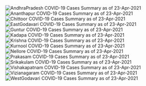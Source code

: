 
<img src="https://deepuhub.github.io/COVID-19/GraphsGenerated/23-Apr-2021/AndhraPradesh_23-Apr-2021.jpg" alt="AndhraPradesh COVID-19 Cases Summary as of 23-Apr-2021">
 <br>										  
<img src="https://deepuhub.github.io/COVID-19/GraphsGenerated/23-Apr-2021/Ananthapur_23-Apr-2021.jpg" alt="Ananthapur COVID-19 Cases Summary as of 23-Apr-2021">
 <br>										  
<img src="https://deepuhub.github.io/COVID-19/GraphsGenerated/23-Apr-2021/Chittoor_23-Apr-2021.jpg" alt="Chittoor COVID-19 Cases Summary as of 23-Apr-2021">
 <br>										  
<img src="https://deepuhub.github.io/COVID-19/GraphsGenerated/23-Apr-2021/EastGodavari_23-Apr-2021.jpg" alt="EastGodavari COVID-19 Cases Summary as of 23-Apr-2021">
 <br>										  
<img src="https://deepuhub.github.io/COVID-19/GraphsGenerated/23-Apr-2021/Guntur_23-Apr-2021.jpg" alt="Guntur COVID-19 Cases Summary as of 23-Apr-2021">
 <br>										  
<img src="https://deepuhub.github.io/COVID-19/GraphsGenerated/23-Apr-2021/Kadapa_23-Apr-2021.jpg" alt="Kadapa COVID-19 Cases Summary as of 23-Apr-2021">
 <br>										  
<img src="https://deepuhub.github.io/COVID-19/GraphsGenerated/23-Apr-2021/Krishna_23-Apr-2021.jpg" alt="Krishna COVID-19 Cases Summary as of 23-Apr-2021">
 <br>										  
<img src="https://deepuhub.github.io/COVID-19/GraphsGenerated/23-Apr-2021/Kurnool_23-Apr-2021.jpg" alt="Kurnool COVID-19 Cases Summary as of 23-Apr-2021">
 <br>										  
<img src="https://deepuhub.github.io/COVID-19/GraphsGenerated/23-Apr-2021/Nellore_23-Apr-2021.jpg" alt="Nellore COVID-19 Cases Summary as of 23-Apr-2021">
 <br>										  
<img src="https://deepuhub.github.io/COVID-19/GraphsGenerated/23-Apr-2021/Prakasam_23-Apr-2021.jpg" alt="Prakasam COVID-19 Cases Summary as of 23-Apr-2021">
 <br>										  
<img src="https://deepuhub.github.io/COVID-19/GraphsGenerated/23-Apr-2021/Srikakulam_23-Apr-2021.jpg" alt="Srikakulam COVID-19 Cases Summary as of 23-Apr-2021">
 <br>										  
<img src="https://deepuhub.github.io/COVID-19/GraphsGenerated/23-Apr-2021/Vishakapatnam_23-Apr-2021.jpg" alt="Vishakapatnam COVID-19 Cases Summary as of 23-Apr-2021">
 <br>										  
<img src="https://deepuhub.github.io/COVID-19/GraphsGenerated/23-Apr-2021/Vizianagaram_23-Apr-2021.jpg" alt="Vizianagaram COVID-19 Cases Summary as of 23-Apr-2021">
 <br>										  
<img src="https://deepuhub.github.io/COVID-19/GraphsGenerated/23-Apr-2021/WestGodavari_23-Apr-2021.jpg" alt="WestGodavari COVID-19 Cases Summary as of 23-Apr-2021">
 <br> 